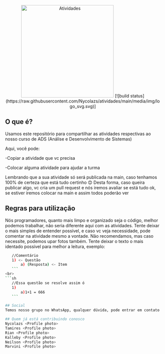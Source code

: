 <div align="center">
    <img height="300" src="https://raw.githubusercontent.com/Nycolazs/atividades/main/media/img/logo_svg.svg" alt="Atividades">
    [![build status](https://raw.githubusercontent.com/Nycolazs/atividades/main/media/img/logo_svg.svg)]
</div>

## O que é?
Usamos este repositório para compartilhar as atividades respectivas ao nosso curso de ADS (Análise e Desenvolvimento de Sistemas)

Aqui, você pode:

-Copiar a atividade que vc precisa

-Colocar alguma atividade para ajudar a turma

Lembrando que a sua atividade só será publicada na main, caso tenhamos 100% de certeza que está tudo certinho 😊
Desta forma, caso queira publicar algo, vc cria um pull request e nós iremos avaliar se está tudo ok, se estiver iremos colocar na main e assim todos poderão ver

## Regras para utilização
Nós programadores, quanto mais limpo e organizado seja o código, melhor podemos trabalhar, não seria diferente aqui com as atividades.
Tente deixar o mais simples de entender possível, e caso vc veja necessidade, pode comentar na atividade mesmo a vontade. 
Não recomendamos, mas caso necessite, podemos upar fotos também. 
Tente deixar o texto o mais identado possível para melhor a leitura, exemplo:

 ```sh
    //Comentário
    1) <- Questão
        a) (Resposta) <- Item
    ```
<br>
 ```sh
    //Essa questão se resolve assim ó
    1)
        a)1+1 = 666
    ```

## Social
Temos nosso grupo no WhatsApp, qualquer dúvida, pode entrar em contato conosco, agnt n morde

## Quem já está contribuindo conosco
Nycolazs <Profile photo>
Tamires <Profile photo>
Rian <Profile photo>
Kalleby <Profile photo>
Neilson <Profile photo>
Marvini <Profile photo>